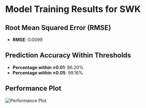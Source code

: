 # Model Training Results for SWK

## Root Mean Squared Error (RMSE)
- **RMSE**: 0.0099

## Prediction Accuracy Within Thresholds
- **Percentage within ±0.01**: 86.20%
- **Percentage within ±0.05**: 99.16%

## Performance Plot
![Performance Plot](../imgs/SWK.png)
